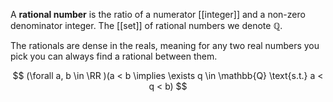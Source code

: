 A **rational number** is the ratio of a numerator [[integer]] and a non-zero denominator integer. The [[set]] of rational numbers we denote $\mathbb{Q}$.

The rationals are dense in the reals, meaning for any two real numbers you pick you can always find a rational between them.

$$
(\forall a, b \in \RR )(a < b \implies \exists q \in \mathbb{Q} \text{s.t.} a < q < b)
$$